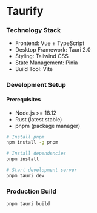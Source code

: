 # Taurify

### Technology Stack
- Frontend: Vue + TypeScript
- Desktop Framework: Tauri 2.0
- Styling: Tailwind CSS
- State Management: Pinia
- Build Tool: Vite

### Development Setup
#### Prerequisites
- Node.js >= 18.12 
- Rust (latest stable)
- pnpm (package manager)

```bash
# Install pnpm
npm install -g pnpm

# Install dependencies
pnpm install

# Start development server
pnpm tauri dev
```

### Production Build
```bash
pnpm tauri build
```